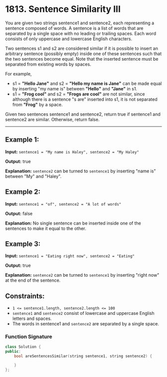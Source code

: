 # 1813. Sentence Similarity III

You are given two strings sentence1 and sentence2, each representing a sentence composed of words. A sentence is a list of words that are separated by a single space with no leading or trailing spaces. Each word consists of only uppercase and lowercase English characters.

Two sentences s1 and s2 are considered similar if it is possible to insert an arbitrary sentence (possibly empty) inside one of these sentences such that the two sentences become equal. Note that the inserted sentence must be separated from existing words by spaces.

For example,

- s1 = **"Hello Jane"** and s2 = **"Hello my name is Jane"** can be made equal by inserting "my name is" between **"Hello"** and **"Jane"** in s1.
- s1 = **"Frog cool"** and s2 = **"Frogs are cool"** are not similar, since although there is a sentence "s are" inserted into s1, it is not separated from **"Frog"** by a space.

Given two sentences sentence1 and sentence2, return true if sentence1 and sentence2 are similar. Otherwise, return false.

---

## Example 1:

**Input:** `sentence1 = "My name is Haley", sentence2 = "My Haley"`

**Output:** true

**Explanation:**
`sentence2` can be turned to `sentence1` by inserting "name is" between "My" and "Haley".

## Example 2:

**Input:** `sentence1 = "of", sentence2 = "A lot of words"`

**Output:** false

**Explanation:**
No single sentence can be inserted inside one of the sentences to make it equal to the other.

## Example 3:

**Input:** `sentence1 = "Eating right now", sentence2 = "Eating"`

**Output:** true

**Explanation:**
`sentence2` can be turned to `sentence1` by inserting "right now" at the end of the sentence.

## Constraints:

- `1 <= sentence1.length, sentence2.length <= 100`
- `sentence1` and `sentence2` consist of lowercase and uppercase English letters and spaces.
- The words in sentence1 and `sentence2` are separated by a single space.

### Function Signature

```cpp
class Solution {
public:
    bool areSentencesSimilar(string sentence1, string sentence2) {

    }
};
```
